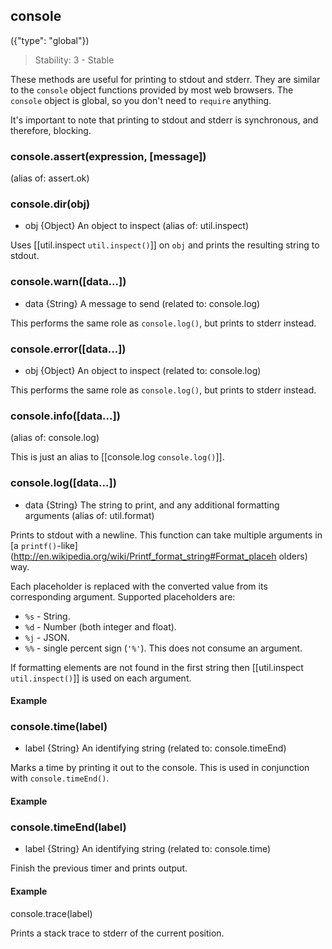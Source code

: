 ## console
({"type": "global"})

> Stability: 3 - Stable
    
These methods are useful for printing to stdout and stderr. They are similar to
the `console` object functions provided by most web browsers. The `console`
object is global, so you don't need to `require` anything.

It's important to note that printing to stdout and stderr is synchronous, and
therefore, blocking.


### console.assert(expression, [message])
(alias of: assert.ok)


### console.dir(obj)
- obj {Object}  An object to inspect
(alias of: util.inspect)

Uses [[util.inspect `util.inspect()`]] on `obj` and prints the resulting string
to stdout.


### console.warn([data...])
- data {String}  A message to send
(related to: console.log)

This performs the same role as `console.log()`, but prints to stderr instead.


### console.error([data...])
- obj {Object}  An object to inspect
(related to: console.log)

This performs the same role as `console.log()`, but prints to stderr instead.



### console.info([data...])
(alias of: console.log)

This is just an alias to [[console.log `console.log()`]].


### console.log([data...])
- data {String}   The string to print, and any additional formatting arguments
(alias of: util.format)

Prints to stdout with a newline. This function can take multiple arguments in [a
`printf()`-like](http://en.wikipedia.org/wiki/Printf_format_string#Format_placeh
olders) way.
     
Each placeholder is replaced with the converted value from its corresponding
argument. Supported placeholders are:

* `%s` - String.
* `%d` - Number (both integer and float).
* `%j` - JSON.
* `%%` - single percent sign (`'%'`). This does not consume an argument.

If formatting elements are not found in the first string then [[util.inspect
`util.inspect()`]] is used on each argument. 

#### Example

<script src='http://snippets.c9.io/github.com/c9/nodemanual.org-examples/nodejs_ref_guide/console/console.log.js?linestart=3&lineend=0&showlines=false' defer='defer'></script>

### console.time(label)
- label {String}  An identifying string
(related to: console.timeEnd)

Marks a time by printing it out to the console. This is used in conjunction with
`console.timeEnd()`.

#### Example

<script src='http://snippets.c9.io/github.com/c9/nodemanual.org-examples/nodejs_ref_guide/console/console.time.js?linestart=3&lineend=0&showlines=false' defer='defer'></script>


### console.timeEnd(label)
- label {String}  An identifying string
(related to: console.time)

Finish the previous timer and prints output.

#### Example

<script src='http://snippets.c9.io/github.com/c9/nodemanual.org-examples/nodejs_ref_guide/console/console.time.js?linestart=3&lineend=0&showlines=false' defer='defer'></script>

console.trace(label)

Prints a stack trace to stderr of the current position.